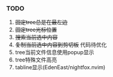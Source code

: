 ### TODO
1. ~~固定tree总是在最左边~~
2. ~~固定tree光标位置~~
3. ~~搜索当前选中内容~~
4. ~~复制当前选中内容到剪切板~~ 代码待优化
5. tree当前文件信息使用popup显示
6. tree特殊文件高亮
7. tabline显示(EdenEast/nightfox.nvim)

